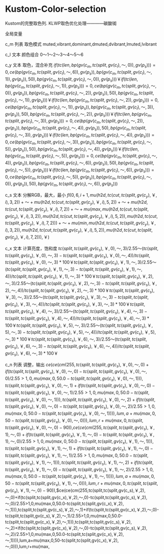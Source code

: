 # Kustom-Color-selection
Kustom的完整取色列.
KLWP取色优化处理————碳酸铷

全局变量

c_m 列表 取色模式
muted,vibrant,dominant,dmuted,dvibrant,lmuted,lvibrant

c_l 文本 颜色组合
0～1～2～3～4～5～6

c_y 文本 取色，混合补充
$if(tc(len,bp(gv(c_m,tc(split,gv(c_l),～,0)), gv(p_s)))=0,ce(bp(gv(c_m,tc(split,gv(c_l),～,6)), gv(p_s)), bp(gv(c_m,tc(split,gv(c_l),～,1)), gv(p_s)), 50),bp(gv(c_m,tc(split,gv(c_l),～,0)), gv(p_s)))$￥$if(tc(len,bp(gv(c_m,tc(split,gv(c_l),～,1)), gv(p_s)))=0,ce(bp(gv(c_m,tc(split,gv(c_l),～,0)), gv(p_s)), bp(gv(c_m,tc(split,gv(c_l),～,2)), gv(p_s)), 50),bp(gv(c_m,tc(split,gv(c_l),～,1)), gv(p_s)))$￥$if(tc(len,bp(gv(c_m,tc(split,gv(c_l),～,2)), gv(p_s)))=0,ce(bp(gv(c_m,tc(split,gv(c_l),～,1)), gv(p_s)), bp(gv(c_m,tc(split,gv(c_l),～,3)), gv(p_s)), 50),bp(gv(c_m,tc(split,gv(c_l),～,2)), gv(p_s)))$￥$if(tc(len,bp(gv(c_m,tc(split,gv(c_l),～,3)), gv(p_s)))=0,ce(bp(gv(c_m,tc(split,gv(c_l),～,2)), gv(p_s)), bp(gv(c_m,tc(split,gv(c_l),～,4)), gv(p_s)), 50),bp(gv(c_m,tc(split,gv(c_l),～,3)), gv(p_s)))$￥$if(tc(len,bp(gv(c_m,tc(split,gv(c_l),～,4)), gv(p_s)))=0,ce(bp(gv(c_m,tc(split,gv(c_l),～,3)), gv(p_s)), bp(gv(c_m,tc(split,gv(c_l),～,5)), gv(p_s)), 50),bp(gv(c_m,tc(split,gv(c_l),～,4)), gv(p_s)))$￥$if(tc(len,bp(gv(c_m,tc(split,gv(c_l),～,5)), gv(p_s)))=0,ce(bp(gv(c_m,tc(split,gv(c_l),～,4)), gv(p_s)), bp(gv(c_m,tc(split,gv(c_l),～,6)), gv(p_s)), 50),bp(gv(c_m,tc(split,gv(c_l),～,5)), gv(p_s)))$￥$if(tc(len,bp(gv(c_m,tc(split,gv(c_l),～,6)), gv(p_s)))=0,ce(bp(gv(c_m,tc(split,gv(c_l),～,5)), gv(p_s)), bp(gv(c_m,tc(split,gv(c_l),～,0)), gv(p_s)), 50),bp(gv(c_m,tc(split,gv(c_l),～,6)), gv(p_s)))$

c_s 文本 分解RGB，最大，最小
$fl(0, 6, i + 1, mu(h2d, tc(cut,tc(split,gv(c_y),￥,i),3,2))+～+mu(h2d, tc(cut,tc(split,gv(c_y),￥,i),5,2))+～+mu(h2d, tc(cut,tc(split,gv(c_y),￥,i),7,2))+～+mu(max,mu(h2d, tc(cut,tc(split,gv(c_y),￥,i),3,2)),mu(h2d, tc(cut,tc(split,gv(c_y),￥,i),5,2)),mu(h2d, tc(cut,tc(split,gv(c_y),￥,i),7,2)))+～+mu(min,mu(h2d, tc(cut,tc(split,gv(c_y),￥,i),3,2)),mu(h2d, tc(cut,tc(split,gv(c_y),￥,i),5,2)),mu(h2d, tc(cut,tc(split,gv(c_y),￥,i),7,2))), ￥)$

c_x 文本 计算亮度，饱和度
$tc(split,tc(split,gv(c_s),￥,0),～,3)/2.55$～$(tc(split,tc(split,gv(c_s),￥,0),～,3)-tc(split,tc(split,gv(c_s),￥,0),～,4))/tc(split,tc(split,gv(c_s),￥,0),～,3)*100$￥$tc(split,tc(split,gv(c_s),￥,1),～,3)/2.55$～$(tc(split,tc(split,gv(c_s),￥,1),～,3)-tc(split,tc(split,gv(c_s),￥,1),～,4))/tc(split,tc(split,gv(c_s),￥,1),～,3)*100$￥$tc(split,tc(split,gv(c_s),￥,2),～,3)/2.55$～$(tc(split,tc(split,gv(c_s),￥,2),～,3)-tc(split,tc(split,gv(c_s),￥,2),～,4))/tc(split,tc(split,gv(c_s),￥,2),～,3)*100$￥$tc(split,tc(split,gv(c_s),￥,3),～,3)/2.55$～$(tc(split,tc(split,gv(c_s),￥,3),～,3)-tc(split,tc(split,gv(c_s),￥,3),～,4))/tc(split,tc(split,gv(c_s),￥,3),～,3)*100$￥$tc(split,tc(split,gv(c_s),￥,4),～,3)/2.55$～$(tc(split,tc(split,gv(c_s),￥,4),～,3)-tc(split,tc(split,gv(c_s),￥,4),～,4))/tc(split,tc(split,gv(c_s),￥,4),～,3)*100$￥$tc(split,tc(split,gv(c_s),￥,5),～,3)/2.55$～$(tc(split,tc(split,gv(c_s),￥,5),～,3)-tc(split,tc(split,gv(c_s),￥,5),～,4))/tc(split,tc(split,gv(c_s),￥,5),～,3)*100$￥$tc(split,tc(split,gv(c_s),￥,6),～,3)/2.55$～$(tc(split,tc(split,gv(c_s),￥,6),～,3)-tc(split,tc(split,gv(c_s),￥,6),～,4))/tc(split,tc(split,gv(c_s),￥,6),～,3)*100$￥

c_n 列表 调整，输出
$ce(ce(cm(255,tc(split,tc(split,gv(c_s),￥,0),～,0)+if(tc(split,tc(split,gv(c_x),￥,0),～,0)-tc(split,tc(split,gv(c_s),￥,0),～,0)/2.55>1,0,mu(max,0,50.0-tc(split,tc(split,gv(c_x),￥,0),～,1))),tc(split,tc(split,gv(c_s),￥,0),～,1)+if(tc(split,tc(split,gv(c_x),￥,0),～,0)-tc(split,tc(split,gv(c_s),￥,0),～,1)/2.55>1,0,mu(max,0,50.0-tc(split,tc(split,gv(c_x),￥,0),～,1))),tc(split,tc(split,gv(c_s),￥,0),～,2)+if(tc(split,tc(split,gv(c_x),￥,0),～,0)-tc(split,tc(split,gv(c_s),￥,0),～,2)/2.55>1,0,mu(max,0,50.0-tc(split,tc(split,gv(c_x),￥,0),～,1)))),lum,a+mu(max,0,50-tc(split,tc(split,gv(c_x),￥,0),～,0))),lum,r+mu(max,0,tc(split,tc(split,gv(c_x),￥,0),～,0)-90))$,$ce(ce(cm(255,tc(split,tc(split,gv(c_s),￥,1),～,0)+if(tc(split,tc(split,gv(c_x),￥,1),～,0)-tc(split,tc(split,gv(c_s),￥,1),～,0)/2.55>1,0,mu(max,0,50.0-tc(split,tc(split,gv(c_x),￥,1),～,1))),tc(split,tc(split,gv(c_s),￥,1),～,1)+if(tc(split,tc(split,gv(c_x),￥,1),～,0)-tc(split,tc(split,gv(c_s),￥,1),～,1)/2.55>1,0,mu(max,0,50.0-tc(split,tc(split,gv(c_x),￥,1),～,1))),tc(split,tc(split,gv(c_s),￥,1),～,2)+if(tc(split,tc(split,gv(c_x),￥,1),～,0)-tc(split,tc(split,gv(c_s),￥,1),～,2)/2.55>1,0,mu(max,0,50.0-tc(split,tc(split,gv(c_x),￥,1),～,1)))),lum,a+mu(max,0,50-tc(split,tc(split,gv(c_x),￥,1),～,0))),lum,r+mu(max,0,tc(split,tc(split,gv(c_x),￥,1),～,0)-90))$,$ce(ce(cm(255,tc(split,tc(split,gv(c_s),￥,2),～,0)+if(tc(split,tc(split,gv(c_x),￥,2),～,0)-tc(split,tc(split,gv(c_s),￥,2),～,0)/2.55>1,0,mu(max,0,50.0-tc(split,tc(split,gv(c_x),￥,2),～,1))),tc(split,tc(split,gv(c_s),￥,2),～,1)+if(tc(split,tc(split,gv(c_x),￥,2),～,0)-tc(split,tc(split,gv(c_s),￥,2),～,1)/2.55>1,0,mu(max,0,50.0-tc(split,tc(split,gv(c_x),￥,2),～,1))),tc(split,tc(split,gv(c_s),￥,2),～,2)+if(tc(split,tc(split,gv(c_x),￥,2),～,0)-tc(split,tc(split,gv(c_s),￥,2),～,2)/2.55>1,0,mu(max,0,50.0-tc(split,tc(split,gv(c_x),￥,2),～,1)))),lum,a+mu(max,0,50-tc(split,tc(split,gv(c_x),￥,2),～,0))),lum,r+mu(max,
